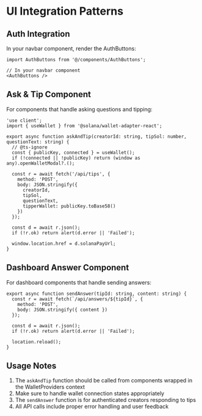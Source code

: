 # UI Integration Patterns

## Auth Integration

In your navbar component, render the AuthButtons:

```tsx
import AuthButtons from '@/components/AuthButtons';

// In your navbar component
<AuthButtons />
```

## Ask & Tip Component

For components that handle asking questions and tipping:

```tsx
'use client';
import { useWallet } from '@solana/wallet-adapter-react';

export async function askAndTip(creatorId: string, tipSol: number, questionText: string) {
  // @ts-ignore
  const { publicKey, connected } = useWallet();
  if (!connected || !publicKey) return (window as any).openWalletModal?.();
  
  const r = await fetch('/api/tips', {
    method: 'POST',
    body: JSON.stringify({
      creatorId, 
      tipSol, 
      questionText,
      tipperWallet: publicKey.toBase58()
    })
  });
  
  const d = await r.json();
  if (!r.ok) return alert(d.error || 'Failed');
  
  window.location.href = d.solanaPayUrl;
}
```

## Dashboard Answer Component

For dashboard components that handle sending answers:

```tsx
export async function sendAnswer(tipId: string, content: string) {
  const r = await fetch(`/api/answers/${tipId}`, { 
    method: 'POST', 
    body: JSON.stringify({ content }) 
  });
  
  const d = await r.json();
  if (!r.ok) return alert(d.error || 'Failed');
  
  location.reload();
}
```

## Usage Notes

1. The `askAndTip` function should be called from components wrapped in the WalletProviders context
2. Make sure to handle wallet connection states appropriately
3. The `sendAnswer` function is for authenticated creators responding to tips
4. All API calls include proper error handling and user feedback
